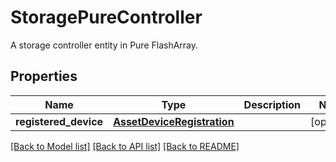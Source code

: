 # StoragePureController

A storage controller entity in Pure FlashArray. 
## Properties
Name | Type | Description | Notes
------------ | ------------- | ------------- | -------------
**registered_device** | [**AssetDeviceRegistration**](.md) |  | [optional] 

[[Back to Model list]](../README.md#documentation-for-models) [[Back to API list]](../README.md#documentation-for-api-endpoints) [[Back to README]](../README.md)


